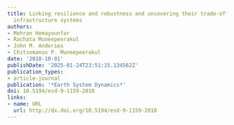 ```yaml
---
title: Linking resilience and robustness and uncovering their trade-offs in coupled
  infrastructure systems
authors:
- Mehran Homayounfar
- Rachata Muneepeerakul
- John M. Anderies
- Chitsomanus P. Muneepeerakul
date: '2018-10-01'
publishDate: '2025-01-24T23:51:15.134562Z'
publication_types:
- article-journal
publication: '*Earth System Dynamics*'
doi: 10.5194/esd-9-1159-2018
links:
- name: URL
  url: http://dx.doi.org/10.5194/esd-9-1159-2018
---
```


